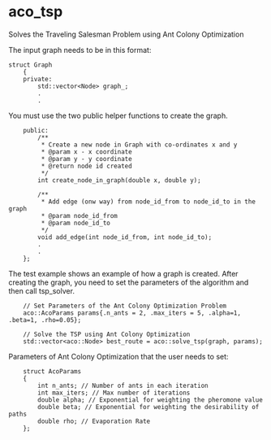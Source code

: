 # aco_tsp
Solves the Traveling Salesman Problem using Ant Colony Optimization 

The input graph needs to be in this format: 

```
struct Graph
    {
    private:
        std::vector<Node> graph_;
        .
        .

```

You must use the two public helper functions to create the graph.
```
    public:
        /**
         * Create a new node in Graph with co-ordinates x and y
         * @param x - x coordinate
         * @param y - y coordinate
         * @return node id created
         */
        int create_node_in_graph(double x, double y);
        
        /**
         * Add edge (onw way) from node_id_from to node_id_to in the graph
         * @param node_id_from
         * @param node_id_to
         */
        void add_edge(int node_id_from, int node_id_to);
        .
        .
    };
```

The test example shows an example of how a graph is created. After creating the graph, you need to set the parameters of the algorithm and then call tsp_solver.
```
    // Set Parameters of the Ant Colony Optimization Problem
    aco::AcoParams params{.n_ants = 2, .max_iters = 5, .alpha=1, .beta=1, .rho=0.05};

    // Solve the TSP using Ant Colony Optimization
    std::vector<aco::Node> best_route = aco::solve_tsp(graph, params);
```


Parameters of Ant Colony Optimization that the user needs to set:
```
    struct AcoParams
    {
        int n_ants; // Number of ants in each iteration 
        int max_iters; // Max number of iterations
        double alpha; // Exponential for weighting the pheromone value 
        double beta; // Exponential for weighting the desirability of paths
        double rho; // Evaporation Rate
    };
```
